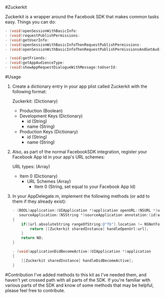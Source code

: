 #Zuckerkit

Zuckerkit is a wrapper around the Facebook SDK that makes common tasks easy. Things you can do:

``` objective-c
- (void)openSessionWithBasicInfo:
- (void)requestPublishPermissions:
- (void)getUserInfo:
- (void)openSessionWithBasicInfoThenRequestPublishPermissions:
- (void)openSessionWithBasicInfoThenRequestPublishPermissionsAndGetAudienceType:

- (void)getFriends:
- (void)getAppAudienceType:
- (void)showAppRequestDialogueWithMessage:toUserId:
```

#Usage
1. Create a dictionary entry in your app plist called Zuckerkit with the following format:

	Zuckerkit: (Dictionary)
	 - Production (Boolean)
	 - Development Keys (Dictionary)
	   - id (String)
	   - name (String)
	 - Production Keys (Dictionary)
	   - id (String)
	   - name (String)
	   
2. Also, as part of the normal FacebookSDK integration, register your Facebook App Id in your app's URL schemes:
	  
	  URL types: (Array)
 	  - Item 0 (Dictionary)
    	- URL Schemes (Array)
    		- Item 0 (String, set equal to your Facebook App Id)
    		
	   
3. In your AppDelegate.m, implement the following methods (or add to them if they already exist):

	``` objective-c
	- (BOOL)application:(UIApplication *)application openURL:(NSURL *)url
	   sourceApplication:(NSString *)sourceApplication annotation:(id)annotation
	{	
	    if([url.absoluteString rangeOfString:@"fb"].location != NSNotFound) {
	        return [[Zuckerkit sharedInstance] handleOpenUrl:url];
	    }
	    return NO;
	}
	
	- (void)applicationDidBecomeActive:(UIApplication *)application
	{
	    [[Zuckerkit sharedInstance] handleDidBecomeActive];
	}
	```


#Contribution
I've added methods to this kit as I've needed them, and haven't yet crossed path with all parts of the SDK. If you're familiar with various parts of the SDK and know of some methods that may be helpful, please feel free to contribute.